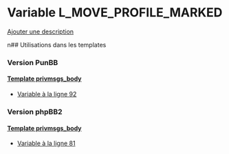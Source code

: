 # Variable L_MOVE_PROFILE_MARKED
[Ajouter une description](https://fa-tvars.appspot.com/L_MOVE_PROFILE_MARKED)

n## Utilisations dans les templates

### Version PunBB

#### [Template privmsgs_body](punbb/privmsgs_body.md)
* [Variable à la ligne 92](../punbb/privmsgs_body.tpl#L92)

### Version phpBB2

#### [Template privmsgs_body](subsilver/privmsgs_body.md)
* [Variable à la ligne 81](../subsilver/privmsgs_body.tpl#L81)